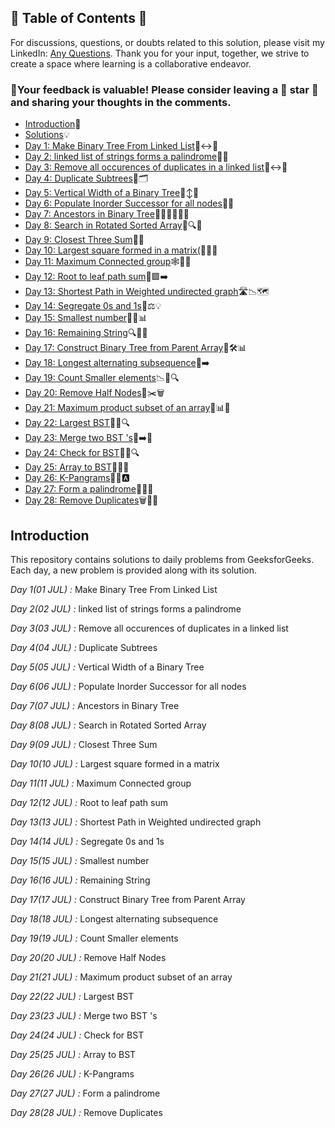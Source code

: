 ## 📜 Table of Contents 📜

For discussions, questions, or doubts related to this solution, please visit my LinkedIn: [Any Questions](https://www.linkedin.com/in/het-patel-8b110525a/). Thank you for your input, together, we strive to create a space where learning is a collaborative endeavor.

### 🔮Your feedback is valuable! Please consider leaving a 🌟 star 🌟 and sharing your thoughts in the comments.

- [Introduction](https://github.com/Hunterdii/GeeksforGeeks-POTD/blob/main/README.md)📝
- [Solutions](https://github.com/Hunterdii/GeeksforGeeks-POTD/tree/main/July%202024%20GFG%20SOLUTION)💡
- [Day 1: Make Binary Tree From Linked List](https://github.com/Hunterdii/GeeksforGeeks-POTD/blob/main/July%202024%20GFG%20SOLUTION/01(July)%20Make%20Binary%20Tree%20From%20Linked%20List.md)🌳↔️🚀
- [Day 2: linked list of strings forms a palindrome](https://github.com/Hunterdii/GeeksforGeeks-POTD/blob/main/July%202024%20GFG%20SOLUTION/02(July)%20linked%20list%20of%20strings%20forms%20a%20palindrome.md)📝🔗
- [Day 3: Remove all occurences of duplicates in a linked list](https://github.com/Hunterdii/GeeksforGeeks-POTD/blob/main/July%202024%20GFG%20SOLUTION/03(July)%20Remove%20all%20occurences%20of%20duplicates%20in%20a%20linked%20list.md)🔗↔️📝
- [Day 4: Duplicate Subtrees](https://github.com/Hunterdii/GeeksforGeeks-POTD/blob/main/July%202024%20GFG%20SOLUTION/04(July)%20Duplicate%20Subtrees.md)🌳🗂️
- [Day 5: Vertical Width of a Binary Tree](https://github.com/Hunterdii/GeeksforGeeks-POTD/blob/main/July%202024%20GFG%20SOLUTION/05(July)%20Vertical%20Width%20of%20a%20Binary%20Tree.md)🌳↕️📐
- [Day 6: Populate Inorder Successor for all nodes](https://github.com/Hunterdii/GeeksforGeeks-POTD/blob/main/July%202024%20GFG%20SOLUTION/06(July)%20Populate%20Inorder%20Successor%20for%20all%20nodes.md)🌳📝
- [Day 7: Ancestors in Binary Tree](https://github.com/Hunterdii/GeeksforGeeks-POTD/blob/main/July%202024%20GFG%20SOLUTION/07(July)%20Ancestors%20in%20Binary%20Tree.md)👨‍👩‍👧‍👦🌳🧬
- [Day 8: Search in Rotated Sorted Array](https://github.com/Hunterdii/GeeksforGeeks-POTD/blob/main/July%202024%20GFG%20SOLUTION/08(July)%20Search%20in%20Rotated%20Sorted%20Array.md)📜🔍💾
- [Day 9: Closest Three Sum](https://github.com/Hunterdii/GeeksforGeeks-POTD/blob/main/July%202024%20GFG%20SOLUTION/09(July)%20Closest%20Three%20Sum.md)🎯💡
- [Day 10: Largest square formed in a matrix(](https://github.com/Hunterdii/GeeksforGeeks-POTD/blob/main/July%202024%20GFG%20SOLUTION/10(July)%20Largest%20square%20formed%20in%20a%20matrix.md)🔲📏🔢
- [Day 11: Maximum Connected group](https://github.com/Hunterdii/GeeksforGeeks-POTD/blob/main/July%202024%20GFG%20SOLUTION/11(July)%20Maximum%20Connected%20group.md)🕸️🔗🌐
- [Day 12: Root to leaf path sum](https://github.com/Hunterdii/GeeksforGeeks-POTD/blob/main/July%202024%20GFG%20SOLUTION/12(July)%20Root%20to%20leaf%20path%20sum.md)🌳🟩➡️
- [Day 13: Shortest Path in Weighted undirected graph](https://github.com/Hunterdii/GeeksforGeeks-POTD/blob/main/July%202024%20GFG%20SOLUTION/13(July)%20Shortest%20Path%20in%20Weighted%20undirected%20graph.md)🛣️📉🗺️
- [Day 14: Segregate 0s and 1s](https://github.com/Hunterdii/GeeksforGeeks-POTD/blob/main/July%202024%20GFG%20SOLUTION/14(July)%20Segregate%200s%20and%201s.md)🔄⚖️💡
- [Day 15: Smallest number](https://github.com/Hunterdii/GeeksforGeeks-POTD/blob/main/July%202024%20GFG%20SOLUTION/15(July)%20Smallest%20number.md)🔢✨📊
- [Day 16: Remaining String](https://github.com/Hunterdii/GeeksforGeeks-POTD/blob/main/July%202024%20GFG%20SOLUTION/16(July)%20Remaining%20String.md)🔍📝🔡
- [Day 17: Construct Binary Tree from Parent Array](https://github.com/Hunterdii/GeeksforGeeks-POTD/blob/main/July%202024%20GFG%20SOLUTION/17(July)%20Construct%20Binary%20Tree%20from%20Parent%20Array.md)🌳🛠️📊
- [Day 18: Longest alternating subsequence](https://github.com/Hunterdii/GeeksforGeeks-POTD/blob/main/July%202024%20GFG%20SOLUTION/18(July)%20Longest%20alternating%20subsequence.md)🎢➡️
- [Day 19: Count Smaller elements](https://github.com/Hunterdii/GeeksforGeeks-POTD/blob/main/July%202024%20GFG%20SOLUTION/19(July)%20Count%20Smaller%20elements.md)📉🔢🔍
- [Day 20: Remove Half Nodes](https://github.com/Hunterdii/GeeksforGeeks-POTD/blob/main/July%202024%20GFG%20SOLUTION/20(July)%20Remove%20Half%20Nodes.md)🌳✂️🗑️
- [Day 21: Maximum product subset of an array](https://github.com/Hunterdii/GeeksforGeeks-POTD/blob/main/July%202024%20GFG%20SOLUTION/21(July)%20Maximum%20product%20subset%20of%20an%20array.md)🚀📊🔢
- [Day 22: Largest BST](https://github.com/Hunterdii/GeeksforGeeks-POTD/blob/main/July%202024%20GFG%20SOLUTION/22(July)%20Largest%20BST.md)🌳📏🔍
- [Day 23: Merge two BST 's](https://github.com/Hunterdii/GeeksforGeeks-POTD/blob/main/July%202024%20GFG%20SOLUTION/22(July)%20Merge%20two%20BST%20's.md)🌳➡️📜
- [Day 24: Check for BST](https://github.com/Hunterdii/GeeksforGeeks-POTD/blob/main/July%202024%20GFG%20SOLUTION/24(July)%20Check%20for%20BST.md)🌳📜🔍
- [Day 25: Array to BST](https://github.com/Hunterdii/GeeksforGeeks-POTD/blob/main/July%202024%20GFG%20SOLUTION/25(July)%20Array%20to%20BST.md)🌳📏📜
- [Day 26: K-Pangrams](https://github.com/Hunterdii/GeeksforGeeks-POTD/blob/main/July%202024%20GFG%20SOLUTION/26(July)%20K-Pangrams.md)🔢✨🅰️
- [Day 27: Form a palindrome](https://github.com/Hunterdii/GeeksforGeeks-POTD/blob/main/July%202024%20GFG%20SOLUTION/27(July)%20Form%20a%20palindrome.md)🔄📝🔢
- [Day 28: Remove Duplicates](https://github.com/Hunterdii/GeeksforGeeks-POTD/blob/main/July%202024%20GFG%20SOLUTION/28(July)%20Remove%20Duplicates.md)🗑️🧹🚫
 
## Introduction

This repository contains solutions to daily problems from GeeksforGeeks. Each day, a new problem is provided along with its solution.

*Day 1(01 JUL) :* Make Binary Tree From Linked List

*Day 2(02 JUL) :* linked list of strings forms a palindrome

*Day 3(03 JUL) :* Remove all occurences of duplicates in a linked list

*Day 4(04 JUL) :* Duplicate Subtrees

*Day 5(05 JUL) :* Vertical Width of a Binary Tree

*Day 6(06 JUL) :* Populate Inorder Successor for all nodes

*Day 7(07 JUL) :* Ancestors in Binary Tree

*Day 8(08 JUL) :* Search in Rotated Sorted Array

*Day 9(09 JUL) :* Closest Three Sum

*Day 10(10 JUL) :* Largest square formed in a matrix

*Day 11(11 JUL) :* Maximum Connected group

*Day 12(12 JUL) :* Root to leaf path sum

*Day 13(13 JUL) :* Shortest Path in Weighted undirected graph

*Day 14(14 JUL) :* Segregate 0s and 1s

*Day 15(15 JUL) :* Smallest number

*Day 16(16 JUL) :* Remaining String

*Day 17(17 JUL) :* Construct Binary Tree from Parent Array

*Day 18(18 JUL) :* Longest alternating subsequence

*Day 19(19 JUL) :* Count Smaller elements

*Day 20(20 JUL) :* Remove Half Nodes

*Day 21(21 JUL) :* Maximum product subset of an array

*Day 22(22 JUL) :* Largest BST

*Day 23(23 JUL) :* Merge two BST 's

*Day 24(24 JUL) :* Check for BST

*Day 25(25 JUL) :* Array to BST

*Day 26(26 JUL) :* K-Pangrams

*Day 27(27 JUL) :* Form a palindrome

*Day 28(28 JUL) :* Remove Duplicates
